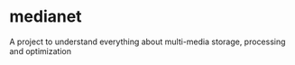 # medianet
A project to understand everything about multi-media storage, processing and optimization
